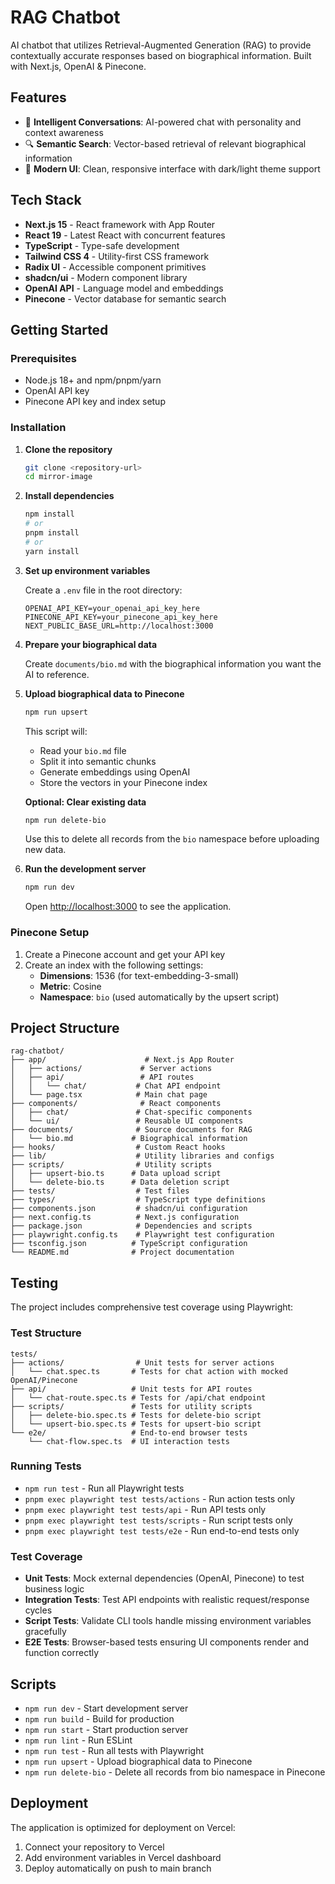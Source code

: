 # RAG Chatbot

AI chatbot that utilizes Retrieval-Augmented Generation (RAG) to provide contextually accurate responses based on biographical information. Built with Next.js, OpenAI & Pinecone.

## Features

- 🤖 **Intelligent Conversations**: AI-powered chat with personality and context awareness
- 🔍 **Semantic Search**: Vector-based retrieval of relevant biographical information
- 🎨 **Modern UI**: Clean, responsive interface with dark/light theme support

## Tech Stack

- **Next.js 15** - React framework with App Router
- **React 19** - Latest React with concurrent features
- **TypeScript** - Type-safe development
- **Tailwind CSS 4** - Utility-first CSS framework
- **Radix UI** - Accessible component primitives
- **shadcn/ui** - Modern component library
- **OpenAI API** - Language model and embeddings
- **Pinecone** - Vector database for semantic search

## Getting Started

### Prerequisites

- Node.js 18+ and npm/pnpm/yarn
- OpenAI API key
- Pinecone API key and index setup

### Installation

1. **Clone the repository**

   ```bash
   git clone <repository-url>
   cd mirror-image
   ```

2. **Install dependencies**

   ```bash
   npm install
   # or
   pnpm install
   # or
   yarn install
   ```

3. **Set up environment variables**

   Create a `.env` file in the root directory:

   ```env
   OPENAI_API_KEY=your_openai_api_key_here
   PINECONE_API_KEY=your_pinecone_api_key_here
   NEXT_PUBLIC_BASE_URL=http://localhost:3000
   ```

4. **Prepare your biographical data**

   Create `documents/bio.md` with the biographical information you want the AI to reference.

5. **Upload biographical data to Pinecone**

   ```bash
   npm run upsert
   ```

   This script will:

   - Read your `bio.md` file
   - Split it into semantic chunks
   - Generate embeddings using OpenAI
   - Store the vectors in your Pinecone index

   **Optional: Clear existing data**

   ```bash
   npm run delete-bio
   ```

   Use this to delete all records from the `bio` namespace before uploading new data.

6. **Run the development server**

   ```bash
   npm run dev
   ```

   Open [http://localhost:3000](http://localhost:3000) to see the application.

### Pinecone Setup

1. Create a Pinecone account and get your API key
2. Create an index with the following settings:
   - **Dimensions**: 1536 (for text-embedding-3-small)
   - **Metric**: Cosine
   - **Namespace**: `bio` (used automatically by the upsert script)

## Project Structure

```
rag-chatbot/
├── app/                      # Next.js App Router
│   ├── actions/             # Server actions
│   ├── api/                 # API routes
│   │   └── chat/           # Chat API endpoint
│   └── page.tsx            # Main chat page
├── components/              # React components
│   ├── chat/               # Chat-specific components
│   └── ui/                 # Reusable UI components
├── documents/              # Source documents for RAG
│   └── bio.md             # Biographical information
├── hooks/                  # Custom React hooks
├── lib/                    # Utility libraries and configs
├── scripts/                # Utility scripts
│   ├── upsert-bio.ts      # Data upload script
│   └── delete-bio.ts      # Data deletion script
├── tests/                  # Test files
├── types/                  # TypeScript type definitions
├── components.json         # shadcn/ui configuration
├── next.config.ts          # Next.js configuration
├── package.json            # Dependencies and scripts
├── playwright.config.ts    # Playwright test configuration
├── tsconfig.json          # TypeScript configuration
└── README.md              # Project documentation
```

## Testing

The project includes comprehensive test coverage using Playwright:

### Test Structure

```
tests/
├── actions/                # Unit tests for server actions
│   └── chat.spec.ts       # Tests for chat action with mocked OpenAI/Pinecone
├── api/                   # Unit tests for API routes
│   └── chat-route.spec.ts # Tests for /api/chat endpoint
├── scripts/               # Tests for utility scripts
│   ├── delete-bio.spec.ts # Tests for delete-bio script
│   └── upsert-bio.spec.ts # Tests for upsert-bio script
└── e2e/                   # End-to-end browser tests
    └── chat-flow.spec.ts  # UI interaction tests
```

### Running Tests

- `npm run test` - Run all Playwright tests
- `pnpm exec playwright test tests/actions` - Run action tests only
- `pnpm exec playwright test tests/api` - Run API tests only
- `pnpm exec playwright test tests/scripts` - Run script tests only
- `pnpm exec playwright test tests/e2e` - Run end-to-end tests only

### Test Coverage

- **Unit Tests**: Mock external dependencies (OpenAI, Pinecone) to test business logic
- **Integration Tests**: Test API endpoints with realistic request/response cycles
- **Script Tests**: Validate CLI tools handle missing environment variables gracefully
- **E2E Tests**: Browser-based tests ensuring UI components render and function correctly

## Scripts

- `npm run dev` - Start development server
- `npm run build` - Build for production
- `npm run start` - Start production server
- `npm run lint` - Run ESLint
- `npm run test` - Run all tests with Playwright
- `npm run upsert` - Upload biographical data to Pinecone
- `npm run delete-bio` - Delete all records from bio namespace in Pinecone

## Deployment

The application is optimized for deployment on Vercel:

1. Connect your repository to Vercel
2. Add environment variables in Vercel dashboard
3. Deploy automatically on push to main branch
